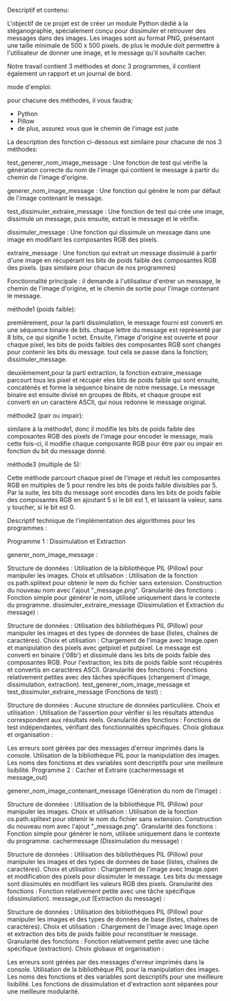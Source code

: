 Descriptif et contenu:

L'objectif de ce projet est de créer un module Python dédié à la stéganographie, spécialement conçu pour dissimuler et retrouver des messages dans des images. Les images sont au format PNG, présentant une taille minimale de 500 x 500 pixels. de plus le module doit permettre à l'utilisateur de donner une image, et le message qu'il souhaite cacher.

Notre travail contient 3 méthodes et donc 3 programmes, il contient également un rapport et un journal de bord.



mode d'emploi:

pour chacune des méthodes, il vous faudra;
- Python
- Pillow
- de plus, assurez vous que le chemin de l'image est juste

La description des fonction ci-dessous est similaire pour chacune de nos 3 méthodes:

test_generer_nom_image_message : Une fonction de test qui vérifie la génération correcte du nom de l'image qui contient le message à partir du chemin de l'image d'origine.

generer_nom_image_message : Une fonction qui génère le nom par défaut de l'image contenant le message.

test_dissimuler_extraire_message : Une fonction de test qui crée une image, dissimule un message, puis ensuite, extrait le message et le vérifie.

dissimuler_message : Une fonction qui dissimule un message dans une image en modifiant les composantes RGB des pixels.

extraire_message : Une fonction qui extrait un message dissimulé à partir d'une image en récupérant les bits de poids faible des composantes RGB des pixels. (pas similaire pour chacun de nos programmes)

Fonctionnalité principale : il demande à l'utilisateur d'entrer un message, le chemin de l'image d'origine, et le chemin de sortie pour l'image contenant le message.

méthode1 (poids faible):

premièrement, pour la parti dissimulation, le message fourni est converti en une séquence binaire de bits. chaque lettre du message est représenté par 8 bits, ce qui signifie 1 octet. Ensuite, l'image d'origine est ouverte et pour chaque pixel, les bits de poids faibles des composantes RGB sont changés pour contenir les bits du message. tout cela se passe dans la fonction; dissimuler_message.

deuxièmement,pour la parti extraction, la fonction extraire_message parcourt tous les pixel et récupèr eles bits de poids faible qui sont ensuite, concaténés et forme la séquence binaire de notre message.
Le message binaire est ensuite divisé en groupes de 8bits, et chaque groupe est converti en un caractère ASCII, qui nous redonne le message original.

méthode2 (pair ou impair):

similaire à la méthode1, donc il modifie les bits de poids faible des composantes RGB des pixels de l'image pour encoder le message, mais cette fois-ci, il modifie chaque composante RGB pour être pair ou impair en fonction du bit du message donné.

méthode3 (multiple de 5):

Cette méthode parcourt chaque pixel de l'image et réduit les composantes RGB en multiples de 5 pour rendre les bits de poids faible divisibles par 5. Par la suite, les bits du message sont encodés dans les bits de poids faible des composantes RGB en ajoutant 5 si le bit est 1, et laissant la valeur, sans y toucher, si le bit est 0.




Descriptif technique de l'implémentation des algorithmes pour les programmes :

Programme 1 : Dissimulation et Extraction

generer_nom_image_message :

Structure de données : Utilisation de la bibliothèque PIL (Pillow) pour manipuler les images.
Choix et utilisation : Utilisation de la fonction os.path.splitext pour obtenir le nom du fichier sans extension. Construction du nouveau nom avec l'ajout "_message.png".
Granularité des fonctions : Fonction simple pour générer le nom, utilisée uniquement dans le contexte du programme.
dissimuler_extraire_message (Dissimulation et Extraction du message) :

Structure de données : Utilisation des bibliothèques PIL (Pillow) pour manipuler les images et des types de données de base (listes, chaînes de caractères).
Choix et utilisation :
Chargement de l'image avec Image.open et manipulation des pixels avec getpixel et putpixel.
Le message est converti en binaire ('08b') et dissimulé dans les bits de poids faible des composantes RGB.
Pour l'extraction, les bits de poids faible sont récupérés et convertis en caractères ASCII.
Granularité des fonctions : Fonctions relativement petites avec des tâches spécifiques (chargement d'image, dissimulation, extraction).
test_generer_nom_image_message et test_dissimuler_extraire_message (Fonctions de test) :

Structure de données : Aucune structure de données particulière.
Choix et utilisation : Utilisation de l'assertion pour vérifier si les résultats attendus correspondent aux résultats réels.
Granularité des fonctions : Fonctions de test indépendantes, vérifiant des fonctionnalités spécifiques.
Choix globaux et organisation :

Les erreurs sont gérées par des messages d'erreur imprimés dans la console.
Utilisation de la bibliothèque PIL pour la manipulation des images.
Les noms des fonctions et des variables sont descriptifs pour une meilleure lisibilité.
Programme 2 : Cacher et Extraire (cachermessage et message_out)

generer_nom_image_contenant_message (Génération du nom de l'image) :

Structure de données : Utilisation de la bibliothèque PIL (Pillow) pour manipuler les images.
Choix et utilisation : Utilisation de la fonction os.path.splitext pour obtenir le nom du fichier sans extension. Construction du nouveau nom avec l'ajout "_message.png".
Granularité des fonctions : Fonction simple pour générer le nom, utilisée uniquement dans le contexte du programme.
cachermessage (Dissimulation du message) :

Structure de données : Utilisation des bibliothèques PIL (Pillow) pour manipuler les images et des types de données de base (listes, chaînes de caractères).
Choix et utilisation :
Chargement de l'image avec Image.open et modification des pixels pour dissimuler le message.
Les bits du message sont dissimulés en modifiant les valeurs RGB des pixels.
Granularité des fonctions : Fonction relativement petite avec une tâche spécifique (dissimulation).
message_out (Extraction du message) :

Structure de données : Utilisation des bibliothèques PIL (Pillow) pour manipuler les images et des types de données de base (listes, chaînes de caractères).
Choix et utilisation :
Chargement de l'image avec Image.open et extraction des bits de poids faible pour reconstituer le message.
Granularité des fonctions : Fonction relativement petite avec une tâche spécifique (extraction).
Choix globaux et organisation :

Les erreurs sont gérées par des messages d'erreur imprimés dans la console.
Utilisation de la bibliothèque PIL pour la manipulation des images.
Les noms des fonctions et des variables sont descriptifs pour une meilleure lisibilité.
Les fonctions de dissimulation et d'extraction sont séparées pour une meilleure modularité.










